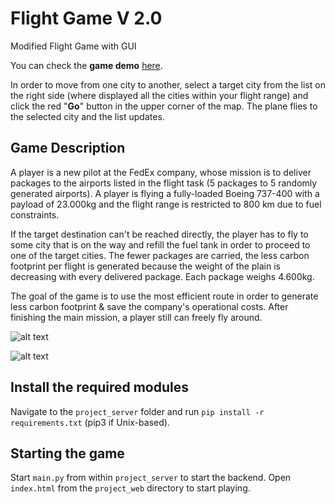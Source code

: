 # Flight Game V 2.0
Modified Flight Game with GUI

You can check the **game demo** [here](http://167.71.78.129/).

In order to move from one city to another, select a target city from the list on the right side (where displayed all the cities within your flight range) and click the red "**Go**" button in the upper corner of the map. The plane flies to the selected city and the list updates.

## Game Description
A player is a new pilot at the FedEx company, whose mission is to deliver packages to the airports listed in the flight task (5 packages to 5 randomly generated airports). 
A player is flying a fully-loaded Boeing 737-400 with a payload of 23.000kg and the flight range is restricted to 800 km due to fuel constraints.

If the target destination can't be reached directly, the player has to fly to some city that is on the way and refill the fuel tank in order to proceed to one of the target cities. 
The fewer packages are carried, the less carbon footprint per flight is generated because the weight of the plain is decreasing with every delivered package. Each package weighs 4.600kg.

The goal of the game is to use the most efficient route in order to generate less carbon footprint & save the company's operational costs. After finishing the main mission, a player still can freely fly around.

![alt text](https://users.metropolia.fi/~andriid/Flight-game-v2-img/demo1.png)

![alt text](https://users.metropolia.fi/~andriid/Flight-game-v2-img/finalgg.png)

## Install the required modules
Navigate to the `project_server` folder and run `pip install -r requirements.txt` (pip3 if Unix-based).

## Starting the game
Start `main.py` from within `project_server` to start the backend.
Open `index.html` from the `project_web` directory to start playing.

